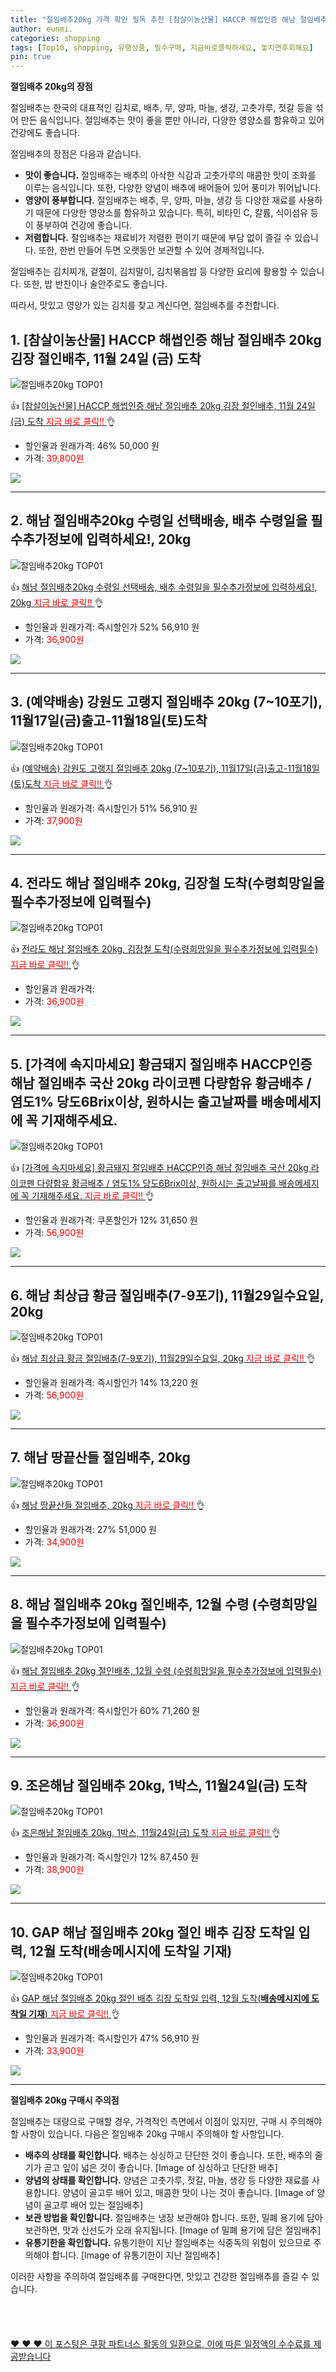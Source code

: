 ```yaml
---
title: "절임배추20kg 가격 확인 필독 추천 [참살이농산물] HACCP 해썹인증 해남 절임배추 20kg 김장 절인배추, 11월 24일 (금) 도착 비교 장점 구매가이드"
author: eunmi.
categories: shopping
tags: [Top10, shopping, 유행상품, 필수구매, 지금바로클릭하세요, 놓치면후회해요]
pin: true
---
```

**절임배추 20kg의 장점**

절임배추는 한국의 대표적인 김치로, 배추, 무, 양파, 마늘, 생강, 고춧가루, 젓갈 등을 섞어 만든 음식입니다. 절임배추는 맛이 좋을 뿐만 아니라, 다양한 영양소를 함유하고 있어 건강에도 좋습니다.

절임배추의 장점은 다음과 같습니다.

* **맛이 좋습니다.** 절임배추는 배추의 아삭한 식감과 고춧가루의 매콤한 맛이 조화를 이루는 음식입니다. 또한, 다양한 양념이 배추에 배어들어 있어 풍미가 뛰어납니다.
* **영양이 풍부합니다.** 절임배추는 배추, 무, 양파, 마늘, 생강 등 다양한 재료를 사용하기 때문에 다양한 영양소를 함유하고 있습니다. 특히, 비타민 C, 칼륨, 식이섬유 등이 풍부하여 건강에 좋습니다.
* **저렴합니다.** 절임배추는 재료비가 저렴한 편이기 때문에 부담 없이 즐길 수 있습니다. 또한, 한번 만들어 두면 오랫동안 보관할 수 있어 경제적입니다.

절임배추는 김치찌개, 겉절이, 김치말이, 김치볶음밥 등 다양한 요리에 활용할 수 있습니다. 또한, 밥 반찬이나 술안주로도 좋습니다.

따라서, 맛있고 영양가 있는 김치를 찾고 계신다면, 절임배추를 추천합니다.

   

## 1. [참살이농산물] HACCP 해썹인증 해남 절임배추 20kg 김장 절인배추, 11월 24일 (금) 도착

![절임배추20kg TOP01](https://thumbnail9.coupangcdn.com/thumbnails/remote/230x230ex/image/vendor_inventory/d727/dac2c2b2b7f80278524cfa40e7825485bea0bc97dc4e26aac060a53241b5.jpg)


👍 [[참살이농산물] HACCP 해썹인증 해남 절임배추 20kg 김장 절인배추, 11월 24일 (금) 도착 <font color=red> 지금 바로 클릭!! </font> ](https://link.coupang.com/re/AFFSDP?lptag=AF3617701&subid=GithubCoopas&pageKey=7664751108&traceid=V0-153&itemId=20429532504&vendorItemId=83417170727) 👌 


- 할인율과 원래가격: 46%  50,000   원
- 가격: <span style='color:red'>39,800원</span>

[![](/discount_price.png)](https://link.coupang.com/re/AFFSDP?lptag=AF3617701&subid=GithubCoopas&pageKey=7664751108&traceid=V0-153&itemId=20429532504&vendorItemId=83417170727)

---


   

## 2. 해남 절임배추20kg 수령일 선택배송, 배추 수령일을 필수추가정보에 입력하세요!, 20kg

![절임배추20kg TOP01](https://thumbnail9.coupangcdn.com/thumbnails/remote/230x230ex/image/vendor_inventory/7144/0ba9a00be3bb2a6579932003672f96419ef6a5f4d2aa6735dc6906e50e55.jpg)


👍 [해남 절임배추20kg 수령일 선택배송, 배추 수령일을 필수추가정보에 입력하세요!, 20kg <font color=red> 지금 바로 클릭!! </font> ](https://link.coupang.com/re/AFFSDP?lptag=AF3617701&subid=GithubCoopas&pageKey=6145089328&traceid=V0-153&itemId=18063432897&vendorItemId=71844051595) 👌 


- 할인율과 원래가격: 즉시할인가 52%  56,910   원
- 가격: <span style='color:red'>36,900원</span>

[![](/discount_price.png)](https://link.coupang.com/re/AFFSDP?lptag=AF3617701&subid=GithubCoopas&pageKey=6145089328&traceid=V0-153&itemId=18063432897&vendorItemId=71844051595)

---


   

## 3. (예약배송) 강원도 고랭지 절임배추 20kg (7~10포기), 11월17일(금)출고-11월18일(토)도착

![절임배추20kg TOP01](https://thumbnail8.coupangcdn.com/thumbnails/remote/230x230ex/image/vendor_inventory/99a3/f2b6de36674872a153e5126ea21750648af5b280f36a39c4254a63cd789f.jpg)


👍 [(예약배송) 강원도 고랭지 절임배추 20kg (7~10포기), 11월17일(금)출고-11월18일(토)도착 <font color=red> 지금 바로 클릭!! </font> ](https://link.coupang.com/re/AFFSDP?lptag=AF3617701&subid=GithubCoopas&pageKey=7612757328&traceid=V0-153&itemId=20165848864&vendorItemId=78676035543) 👌 


- 할인율과 원래가격: 즉시할인가 51%  56,910   원
- 가격: <span style='color:red'>37,900원</span>

[![](/discount_price.png)](https://link.coupang.com/re/AFFSDP?lptag=AF3617701&subid=GithubCoopas&pageKey=7612757328&traceid=V0-153&itemId=20165848864&vendorItemId=78676035543)

---


   

## 4. 전라도 해남 절임배추 20kg, 김장철 도착(수령희망일을 필수추가정보에 입력필수)

![절임배추20kg TOP01](https://thumbnail7.coupangcdn.com/thumbnails/remote/230x230ex/image/vendor_inventory/73ce/08c55ff40184fb8d8ef590ff4170d429e4d0697b1504991dbcd885ab39a7.jpg)


👍 [전라도 해남 절임배추 20kg, 김장철 도착(수령희망일을 필수추가정보에 입력필수) <font color=red> 지금 바로 클릭!! </font> ](https://link.coupang.com/re/AFFSDP?lptag=AF3617701&subid=GithubCoopas&pageKey=2380328863&traceid=V0-153&itemId=20493487201&vendorItemId=87572048658) 👌 


- 할인율과 원래가격: 
- 가격: <span style='color:red'>36,900원</span>

[![](/discount_price.png)](https://link.coupang.com/re/AFFSDP?lptag=AF3617701&subid=GithubCoopas&pageKey=2380328863&traceid=V0-153&itemId=20493487201&vendorItemId=87572048658)

---


   

## 5. [가격에 속지마세요] 황금돼지 절임배추 HACCP인증 해남 절임배추 국산 20kg 라이코펜 다량함유 황금배추 / 염도1% 당도6Brix이상, 원하시는 출고날짜를 배송메세지에 꼭 기재해주세요.

![절임배추20kg TOP01](https://thumbnail8.coupangcdn.com/thumbnails/remote/230x230ex/image/vendor_inventory/dbca/57fc42b91da018f77cd4f8662b0d06047a9c310604a399f1db46668d4eea.jpg)


👍 [[가격에 속지마세요] 황금돼지 절임배추 HACCP인증 해남 절임배추 국산 20kg 라이코펜 다량함유 황금배추 / 염도1% 당도6Brix이상, 원하시는 출고날짜를 배송메세지에 꼭 기재해주세요. <font color=red> 지금 바로 클릭!! </font> ](https://link.coupang.com/re/AFFSDP?lptag=AF3617701&subid=GithubCoopas&pageKey=6907416241&traceid=V0-153&itemId=16634525270&vendorItemId=87007340677) 👌 


- 할인율과 원래가격: 쿠폰할인가 12%  31,650   원
- 가격: <span style='color:red'>56,900원</span>

[![](/discount_price.png)](https://link.coupang.com/re/AFFSDP?lptag=AF3617701&subid=GithubCoopas&pageKey=6907416241&traceid=V0-153&itemId=16634525270&vendorItemId=87007340677)

---


   

## 6. 해남 최상급 황금 절임배추(7-9포기), 11월29일수요일, 20kg

![절임배추20kg TOP01](https://thumbnail10.coupangcdn.com/thumbnails/remote/230x230ex/image/vendor_inventory/f830/f738d16a6844445db57df50444de83329c4f2ac337279545dd3960fe5797.png)


👍 [해남 최상급 황금 절임배추(7-9포기), 11월29일수요일, 20kg <font color=red> 지금 바로 클릭!! </font> ](https://link.coupang.com/re/AFFSDP?lptag=AF3617701&subid=GithubCoopas&pageKey=7715200717&traceid=V0-153&itemId=20691486716&vendorItemId=87763072877) 👌 


- 할인율과 원래가격: 즉시할인가 14%  13,220   원
- 가격: <span style='color:red'>56,900원</span>

[![](/discount_price.png)](https://link.coupang.com/re/AFFSDP?lptag=AF3617701&subid=GithubCoopas&pageKey=7715200717&traceid=V0-153&itemId=20691486716&vendorItemId=87763072877)

---


   

## 7. 해남 땅끝산들 절임배추, 20kg

![절임배추20kg TOP01](https://thumbnail7.coupangcdn.com/thumbnails/remote/230x230ex/image/rs_quotation_api/xsxqjtyj/4a0060ed59714c73ae8a421011221646.jpg)


👍 [해남 땅끝산들 절임배추, 20kg <font color=red> 지금 바로 클릭!! </font> ](https://link.coupang.com/re/AFFSDP?lptag=AF3617701&subid=GithubCoopas&pageKey=7583865134&traceid=V0-153&itemId=20025420298&vendorItemId=87122082762) 👌 


- 할인율과 원래가격: 27%  51,000   원
- 가격: <span style='color:red'>34,900원</span>

[![](/discount_price.png)](https://link.coupang.com/re/AFFSDP?lptag=AF3617701&subid=GithubCoopas&pageKey=7583865134&traceid=V0-153&itemId=20025420298&vendorItemId=87122082762)

---


   

## 8. 해남 절임배추 20kg 절인배추, 12월 수령 (수령희망일을 필수추가정보에 입력필수)

![절임배추20kg TOP01](https://thumbnail9.coupangcdn.com/thumbnails/remote/230x230ex/image/vendor_inventory/451e/ba084a112f812da294b408a77b305968d47c776a42e94da9ab01cee8d0b7.png)


👍 [해남 절임배추 20kg 절인배추, 12월 수령 (수령희망일을 필수추가정보에 입력필수) <font color=red> 지금 바로 클릭!! </font> ](https://link.coupang.com/re/AFFSDP?lptag=AF3617701&subid=GithubCoopas&pageKey=6382913318&traceid=V0-153&itemId=16446468337&vendorItemId=83637113266) 👌 


- 할인율과 원래가격: 즉시할인가 60%  71,260   원
- 가격: <span style='color:red'>36,900원</span>

[![](/discount_price.png)](https://link.coupang.com/re/AFFSDP?lptag=AF3617701&subid=GithubCoopas&pageKey=6382913318&traceid=V0-153&itemId=16446468337&vendorItemId=83637113266)

---


   

## 9. 조은해남 절임배추 20kg, 1박스, 11월24일(금) 도착

![절임배추20kg TOP01](https://thumbnail10.coupangcdn.com/thumbnails/remote/230x230ex/image/vendor_inventory/images/2018/10/29/9/0/5915cb28-7750-49ae-85f1-88e55b170609.jpg)


👍 [조은해남 절임배추 20kg, 1박스, 11월24일(금) 도착 <font color=red> 지금 바로 클릭!! </font> ](https://link.coupang.com/re/AFFSDP?lptag=AF3617701&subid=GithubCoopas&pageKey=7650554785&traceid=V0-153&itemId=20354965618&vendorItemId=4072533934) 👌 


- 할인율과 원래가격: 즉시할인가 12%  87,450   원
- 가격: <span style='color:red'>38,900원</span>

[![](/discount_price.png)](https://link.coupang.com/re/AFFSDP?lptag=AF3617701&subid=GithubCoopas&pageKey=7650554785&traceid=V0-153&itemId=20354965618&vendorItemId=4072533934)

---


   

## 10. GAP 해남 절임배추 20kg 절인 배추 김장 도착일 입력, 12월 도착(**배송메시지에 도착일 기재**)

![절임배추20kg TOP01](https://thumbnail10.coupangcdn.com/thumbnails/remote/230x230ex/image/vendor_inventory/7e76/9ba21512880dff7a960efd1b45856004cf854934f79751be1fe3761c62cb.jpg)


👍 [GAP 해남 절임배추 20kg 절인 배추 김장 도착일 입력, 12월 도착(**배송메시지에 도착일 기재**) <font color=red> 지금 바로 클릭!! </font> ](https://link.coupang.com/re/AFFSDP?lptag=AF3617701&subid=GithubCoopas&pageKey=7662323579&traceid=V0-153&itemId=20417144756&vendorItemId=87498914838) 👌 


- 할인율과 원래가격: 즉시할인가 47%  56,910   원
- 가격: <span style='color:red'>33,900원</span>

[![](/discount_price.png)](https://link.coupang.com/re/AFFSDP?lptag=AF3617701&subid=GithubCoopas&pageKey=7662323579&traceid=V0-153&itemId=20417144756&vendorItemId=87498914838)

---
**절임배추 20kg 구매시 주의점**

절임배추는 대량으로 구매할 경우, 가격적인 측면에서 이점이 있지만, 구매 시 주의해야 할 사항이 있습니다. 다음은 절임배추 20kg 구매시 주의해야 할 사항입니다.

* **배추의 상태를 확인합니다.** 배추는 싱싱하고 단단한 것이 좋습니다. 또한, 배추의 줄기가 곧고 잎이 넓은 것이 좋습니다.
[Image of 싱싱하고 단단한 배추]
* **양념의 상태를 확인합니다.** 양념은 고춧가루, 젓갈, 마늘, 생강 등 다양한 재료를 사용합니다. 양념이 골고루 배어 있고, 매콤한 맛이 나는 것이 좋습니다.
[Image of 양념이 골고루 배어 있는 절임배추]
* **보관 방법을 확인합니다.** 절임배추는 냉장 보관해야 합니다. 또한, 밀폐 용기에 담아 보관하면, 맛과 신선도가 오래 유지됩니다.
[Image of 밀폐 용기에 담은 절임배추]
* **유통기한을 확인합니다.** 유통기한이 지난 절임배추는 식중독의 위험이 있으므로 주의해야 합니다.
[Image of 유통기한이 지난 절임배추]

이러한 사항을 주의하여 절임배추를 구매한다면, 맛있고 건강한 절임배추를 즐길 수 있습니다.<br><br><br><br><br> [ ❤ ❤ ❤ 이 포스팅은 쿠팡 파트너스 활동의 일환으로, 이에 따른 일정액의 수수료를 제공받습니다](https://link.coupang.com/a/bcEFyh)